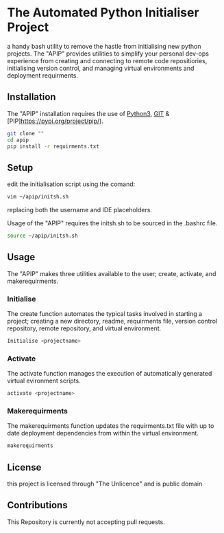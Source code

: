 # The Automated Python Initialiser Project
a handy bash utility to remove the hastle from initialising new python projects.
The "APIP" provides utilities to simplify your personal dev-ops experience from creating and connecting to remote code repositiories, initialising version control, and managing virtual environments and deployment requirments. 

## Installation
The "APIP" installation requires the use of [Python3](https://www.python.org/), [GIT](https://git-scm.com/) & [PIP]https://pypi.org/project/pip/).
```bash
git clone ""
cd apip
pip install -r requirments.txt
```
## Setup
edit the initialisation script using the comand:
```bash
vim ~/apip/initsh.sh
```
replacing both the username and IDE placeholders.

Usage of the "APIP" requires the initsh.sh to be sourced in the .bashrc file.
```bash
source ~/apip/initsh.sh
```

## Usage
The "APIP" makes three utilities available to the user; create, activate, and makerequirments. 
### Initialise
The create function automates the typical tasks involved in starting a project; creating a new directory, readme, requirments file, version control repository, remote repository, and virtual environment.
```bash
Initialise <projectname>
```
### Activate 
The activate function manages the execution of automatically generated virtual evironment scripts.
```bash
activate <projectname>
```
### Makerequirments
The makerequirments function updates the requirments.txt file with up to date deployment dependencies from within the virtual environment.
```bash
makerequirments
```

## License
this project is licensed through "The Unlicence" and is public domain

## Contributions
This Repository is currently not accepting pull requests. 